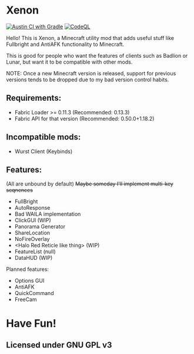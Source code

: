 # Xenon

[![Austin CI with Gradle](https://github.com/AV306/xenon/actions/workflows/austin_gradle.yml/badge.svg)](https://github.com/AV306/xenon/actions/workflows/austin_gradle.yml)
[![CodeQL](https://github.com/AV306/xenon/actions/workflows/codeql-analysis.yml/badge.svg)](https://github.com/AV306/xenon/actions/workflows/codeql-analysis.yml)

Hello! This is Xenon, a Minecraft utility mod that adds useful stuff like Fullbright and AntiAFK functionality to Minecraft.

This is good for people who want the features of clients such as Badlion or Lunar, but want it to be compatible with other mods.

NOTE: Once a new Minecraft version is released, support for previous versions tends to be dropped due to my bad version control habits.

## Requirements:

- Fabric Loader >= 0.11.3 (Recommended: 0.13.3)
- Fabric API for that version (Recommended: 0.50.0+1.18.2)

## Incompatible mods:

- Wurst Client (Keybinds)

## Features:

(All are unbound by default)
~~Maybe someday I'll implement multi-key seqnences~~
- FullBright 
- AutoResponse
- Bad WAILA implementation
- ClickGUI (WIP)
- Panorama Generator
- ShareLocation
- NoFireOverlay
- \<Halo Red Reticle like thing\> (WIP)
- FeatureList (null)
- DataHUD (WIP)

Planned features:

- Options GUI
- AntiAFK
- QuickCommand
- FreeCam

# Have Fun!

## Licensed under GNU GPL v3
